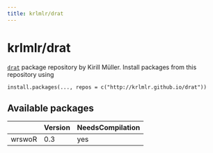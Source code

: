 ```yaml
---
title: krlmlr/drat
---
```


# krlmlr/drat

[`drat`](https://github.com/eddelbuettel/drat) package repository by Kirill Müller.  Install packages from this repository using

```
install.packages(..., repos = c("http://krlmlr.github.io/drat"))
``` 

## Available packages


|       |Version |NeedsCompilation |
|:------|:-------|:----------------|
|wrswoR |0.3     |yes              |
